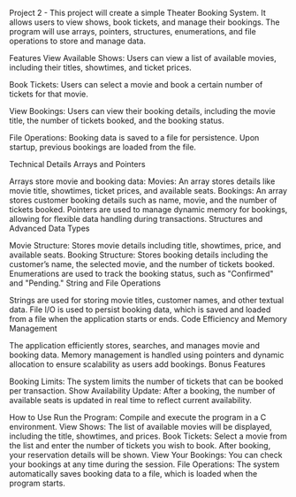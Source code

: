 Project 2 - This project will create a simple Theater Booking System. It allows users to view shows, book tickets, and manage their bookings. The program will use arrays, pointers, structures, enumerations, and file operations to store and manage data.

Features
View Available Shows:
Users can view a list of available movies, including their titles, showtimes, and ticket prices.

Book Tickets:
Users can select a movie and book a certain number of tickets for that movie.

View Bookings:
Users can view their booking details, including the movie title, the number of tickets booked, and the booking status.

File Operations:
Booking data is saved to a file for persistence. Upon startup, previous bookings are loaded from the file.

Technical Details
Arrays and Pointers

Arrays store movie and booking data:
Movies: An array stores details like movie title, showtimes, ticket prices, and available seats.
Bookings: An array stores customer booking details such as name, movie, and the number of tickets booked.
Pointers are used to manage dynamic memory for bookings, allowing for flexible data handling during transactions.
Structures and Advanced Data Types

Movie Structure: Stores movie details including title, showtimes, price, and available seats.
Booking Structure: Stores booking details including the customer’s name, the selected movie, and the number of tickets booked.
Enumerations are used to track the booking status, such as "Confirmed" and "Pending."
String and File Operations

Strings are used for storing movie titles, customer names, and other textual data.
File I/O is used to persist booking data, which is saved and loaded from a file when the application starts or ends.
Code Efficiency and Memory Management

The application efficiently stores, searches, and manages movie and booking data.
Memory management is handled using pointers and dynamic allocation to ensure scalability as users add bookings.
Bonus Features

Booking Limits: The system limits the number of tickets that can be booked per transaction.
Show Availability Update: After a booking, the number of available seats is updated in real time to reflect current availability.

How to Use
Run the Program: Compile and execute the program in a C environment.
View Shows: The list of available movies will be displayed, including the title, showtimes, and prices.
Book Tickets: Select a movie from the list and enter the number of tickets you wish to book. After booking, your reservation details will be shown.
View Your Bookings: You can check your bookings at any time during the session.
File Operations: The system automatically saves booking data to a file, which is loaded when the program starts.
